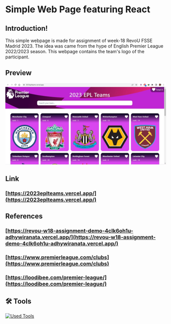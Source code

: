 # Simple Web Page featuring React

## Introduction!

This simple webpage is made for assignment of week-18 RevoU FSSE Madrid 2023. The idea was came from the hype of English Premier League 2022/2023 season. This webpage contains the team's logo of the participant.

## Preview

![banner](./src/assets/preview.jpg)

## Link

### [https://2023eplteams.vercel.app/](https://2023eplteams.vercel.app/)

## References

### [https://revou-w18-assignment-demo-4clk6oh1u-adhywiranata.vercel.app/](https://revou-w18-assignment-demo-4clk6oh1u-adhywiranata.vercel.app/)

### [https://www.premierleague.com/clubs](https://www.premierleague.com/clubs)

### [https://loodibee.com/premier-league/](https://loodibee.com/premier-league/)

## 🛠️ Tools

[![Used Tools](https://skillicons.dev/icons?i=ts,react,vite,tailwind,git,github,vercel&theme=light)](https://skillicons.dev)
